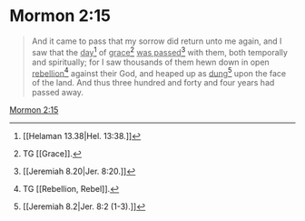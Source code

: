 # Mormon 2:15

> And it came to pass that my sorrow did return unto me again, and I saw that the <u>day</u>[^a] of <u>grace</u>[^b] <u>was passed</u>[^c] with them, both temporally and spiritually; for I saw thousands of them hewn down in open <u>rebellion</u>[^d] against their God, and heaped up as <u>dung</u>[^e] upon the face of the land. And thus three hundred and forty and four years had passed away.

[Mormon 2:15](https://www.churchofjesuschrist.org/study/scriptures/bofm/morm/2?lang=eng&id=p15#p15)


[^a]: [[Helaman 13.38|Hel. 13:38.]]
[^b]: TG [[Grace]].
[^c]: [[Jeremiah 8.20|Jer. 8:20.]]
[^d]: TG [[Rebellion, Rebel]].
[^e]: [[Jeremiah 8.2|Jer. 8:2 (1-3).]]
